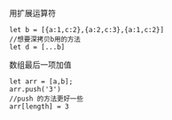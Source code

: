 用扩展运算符

```
let b = [{a:1,c:2},{a:2,c:3},{a:1,c:2}]
//想要深拷贝b用的方法
let d = [...b]
```

数组最后一项加值

```
let arr = [a,b];
arr.push('3')
//push 的方法更好一些 
arr[length] = 3
```



